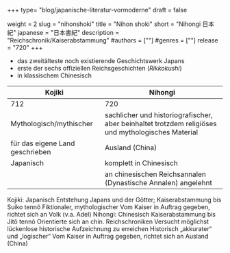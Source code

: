 +++
type= "blog/japanische-literatur-vormoderne"
draft = false

weight = 2
slug = "nihonshoki"
title = "Nihon shoki"
short = "Nihongi 日本紀"
japanese = "日本書紀"
description = "Reichschronik/Kaiserabstammung"
#authors = [""]
#genres = [""]
release = "720"
+++

- das zweitälteste noch existierende Geschichtswerk Japans
- erste der sechs offiziellen Reichsgeschichten (*Rikkokushi*)
- in klassischem Chinesisch

| Kojiki  |  Nihongi  |
|---------|-----------|
|712|720|
| Mythologisch/mythischer  | sachlicher und historiografischer, aber beinhaltet trotzdem religiöses und mythologisches Material  |
| für das eigene Land geschrieben  | Ausland (China)  |
| Japanisch  | komplett in Chinesisch  |
|   | an chinesischen Reichsannalen (Dynastische Annalen) angelehnt |



Kojiki:
  Japanisch
  Entstehung Japans und der Götter; Kaiserabstammung bis Suiko tennô
  Fiktionaler, mythologischer
  Vom Kaiser in Auftrag gegeben, richtet sich an Volk (v.a. Adel)
Nihongi:
  Chinesisch
  Kaiserabstammung bis Jitô tennô
  Orientierte sich an chin. Reichschroniken
  Versucht möglichst lückenlose historische Aufzeichnung zu erreichen
  Historisch „akkurater“ und „logischer“
  Vom Kaiser in Auftrag gegeben, richtet sich an Ausland (China)

